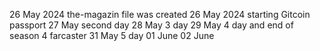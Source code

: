 26 May 2024 the-magazin file was created 
26 May 2024 starting Gitcoin passport
27 May second day
28 May 3 day
29 May 4 day and end of season 4 farcaster
31 May 5 day
01 June
02 June
